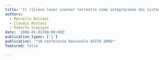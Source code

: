 ```yaml
---
title: 'Il rilievo laser scanner terrestre come integrazione dei sistemi informativi di documentazione storica e di restauro'
authors:
  - Marcello Balzani
  - Claudio Montani
  - Roberto Scopigno
date: '2006-01-01T00:00:00Z'
publication_types: ['1']
publication: '*10 Conferenza Nazionale ASITA 2006*'
featured: false

---
```

